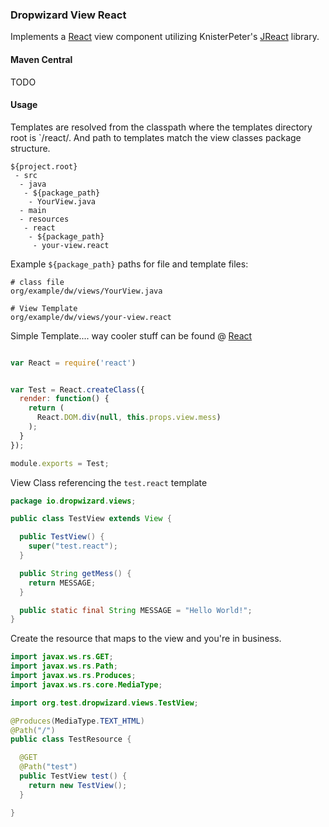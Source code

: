 ### Dropwizard View React

Implements a [React](https://facebook.github.io/react/) view component utilizing KnisterPeter's [JReact](https://github.com/KnisterPeter/jreact) library.

#### Maven Central
 TODO
 
#### Usage

Templates are resolved from the classpath where the templates directory root is `/react/. And path to templates match the view classes package structure.  

```
${project.root}
 - src
  - java
   - ${package_path}
    - YourView.java
  - main
  - resources
   - react
    - ${package_path}
     - your-view.react
```

Example `${package_path}` paths for file and template files:

```
# class file
org/example/dw/views/YourView.java

# View Template
org/example/dw/views/your-view.react

```


Simple Template.... way cooler stuff can be found @ [React](https://facebook.github.io/react/) 

```javascript

var React = require('react')


var Test = React.createClass({
  render: function() {
    return (
      React.DOM.div(null, this.props.view.mess)
    );
  }
});

module.exports = Test;

```

View Class referencing the `test.react` template

```java
package io.dropwizard.views;

public class TestView extends View {

  public TestView() {
    super("test.react");
  }

  public String getMess() {
    return MESSAGE;
  }

  public static final String MESSAGE = "Hello World!";
}
```

Create the resource that maps to the view and you're in business.

```java
import javax.ws.rs.GET;
import javax.ws.rs.Path;
import javax.ws.rs.Produces;
import javax.ws.rs.core.MediaType;

import org.test.dropwizard.views.TestView;

@Produces(MediaType.TEXT_HTML)
@Path("/")
public class TestResource {

  @GET
  @Path("test")
  public TestView test() {
    return new TestView();
  }

}
```



